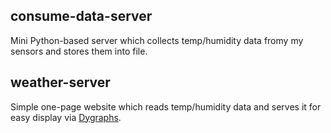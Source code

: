## consume-data-server
Mini Python-based server which collects temp/humidity data fromy my sensors and stores them into file.

## weather-server
Simple one-page website which reads temp/humidity data and serves it for easy display via [Dygraphs](http://dygraphs.com).